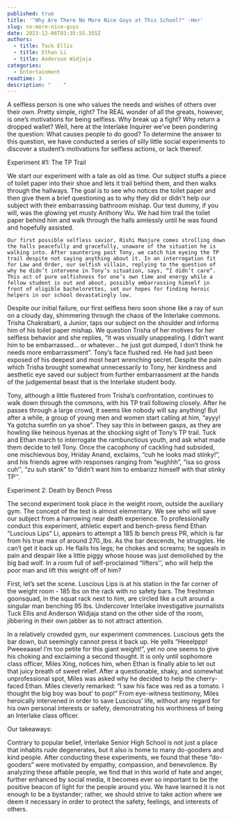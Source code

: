 ```yaml
---
published: true
title: '"Why Are There No More Nice Guys at This School?" -Her'
slug: no-more-nice-guys
date: 2023-12-06T03:35:55.355Z
authors:
  - title: Tuck Ellis
  - title: Ethan Li
  - title: Anderson Widjaja
categories:
  - Entertainment
readtime: 3
description: "    "
---
```

A selfless person is one who values the needs and wishes of others over their own. Pretty simple, right? The REAL wonder of all the greats, however, is one’s motivations for being selfless. Why break up a fight? Why return a dropped wallet? Well, here at the Interlake Inquirer we’ve been pondering the question: What causes people to do good? To determine the answer to this question, we have conducted a series of silly little social experiments to discover a student’s motivations for selfless actions, or lack thereof. 



Experiment #1: The TP Trail



We start our experiment with a tale as old as time. Our subject stuffs a piece of toilet paper into their shoe and lets it trail behind them, and then walks through the hallways. The goal is to see who notices the toilet paper and then give them a brief questioning as to why they did or didn't help our subject with their embarrassing bathroom mishap. Our test dummy, if you will, was the glowing yet musty Anthony Wu. We had him trail the toilet paper behind him and walk through the halls aimlessly until he was found and hopefully assisted. 



 	Our first possible selfless savior, Rishi Manjure comes strolling down the halls peacefully and gracefully, unaware of the situation he is walking into. After sauntering past Tony, we catch him eyeing the TP trail despite not saying anything about it. In an interrogation fit for Law and Order, our selfish villain, replying to the question of why he didn’t intervene in Tony’s situation, says, “I didn’t care”. This act of pure selfishness for one’s own time and energy while a fellow student is out and about, possibly embarrassing himself in front of eligible bachelorettes, set our hopes for finding heroic helpers in our school devastatingly low.



Despite our initial failure, our first selfless hero soon shone like a ray of sun on a cloudy day, shimmering through the chaos of the Interlake commons. Trisha Chakrabarti, a Junior, taps our subject on the shoulder and informs him of his toilet paper mishap. We question Trisha of her motives for her selfless behavior and she replies, “It was visually unappealing. I didn’t want him to be embarrassed… or whatever… he just got dumped, I don’t think he needs more embarrassment”. Tony’s face flushed red. He had just been exposed of his deepest and most heart wrenching secret. Despite the pain which Trisha brought somewhat unnecessarily to Tony, her kindness and aesthetic eye saved our subject from further embarrassment at the hands of the judgemental beast that is the Interlake student body.



Tony, although a little flustered from Trisha’s confrontation, continues to walk down through the commons, with his TP trail following closely. After he passes through a large crowd, it seems like nobody will say anything! But after a while, a group of young men and women start calling at him, “ayyy! Ya gotcha sumfin on ya shoe”. They say this in between gasps, as they are howling like heinous hyenas at the shocking sight of Tony’s TP trail. Tuck and Ethan march to interrogate the rambunctious youth, and ask what made them decide to tell Tony. Once the cacophony of cackling had subsided, one mischievous boy, Hriday Anand, exclaims, “cuh he looks mad stinky!”, and his friends agree with responses ranging from “eughhh”,  “isa so gross cuh'', “zu suh stank” to “didn’t want him to embarizz himself with that stinky TP''.  



Experiment 2: Death by Bench Press



The second experiment took place in the weight room, outside the auxiliary gym. The concept of the test is almost elementary. We see who will save our subject from a harrowing near death experience. To professionally conduct this experiment, athletic expert and bench-press fiend Ethan “Luscious Lips” Li, appears to attempt a 185 lb bench press PR, which is far from his true max of around 270.,lbs. As the bar descends, he struggles. He can’t get it back up. He flails his legs; he chokes and screams; he squeals in pain and despair like a little piggy whose house was just demolished by the big bad wolf. In a room full of self-proclaimed “lifters'', who will help the poor man and lift this weight off of him?

First, let’s set the scene. Luscious Lips is at his station in the far corner of the weight room - 185 lbs on the rack with no safety bars. The freshman goonsquad, in the squat rack next to him, are circled like a cult around a singular man benching 95 lbs. Undercover Interlake investigative journalists Tuck Ellis and Anderson Widjaja stand on the other side of the room, jibbering in their own jabber as to not attract attention.



In a relatively crowded gym, our experiment commences. Luscious gets the bar down, but seemingly cannot press it back up. He yells “Heeelppp! Pweeeaase! I’m too petite for this giant weight!”, yet no one seems to give his choking and exclaiming a second thought. It is only until sophomore class officer, Miles Xing, notices him, when Ethan is finally able to let out that juicy breath of sweet relief. After a questionable, shaky, and somewhat unprofessional spot, Miles was asked why he decided to help the cherry-faced Ethan. Miles cleverly remarked: “I saw his face was red as a tomato. I thought the big boy was bout’ to pop!” From eye-witness testimony, Miles heroically intervened in order to save Luscious’ life, without any regard for his own personal interests or safety, demonstrating his worthiness of being an Interlake class officer. 



Our takeaways:



Contrary to popular belief, Interlake Senior High School is not just a place that inhabits rude degenerates, but it also is home to many do-gooders and kind people. After conducting these experiments, we found that these “do-gooders” were motivated by empathy, compassion, and benevolence. By analyzing these affable people, we find that in this world of hate and anger, further enhanced by social media, it becomes ever so important to be the positive beacon of light for the people around you. We have learned it is not enough to be a bystander; rather, we should strive to take action where we deem it necessary in order to protect the safety, feelings, and interests of others.